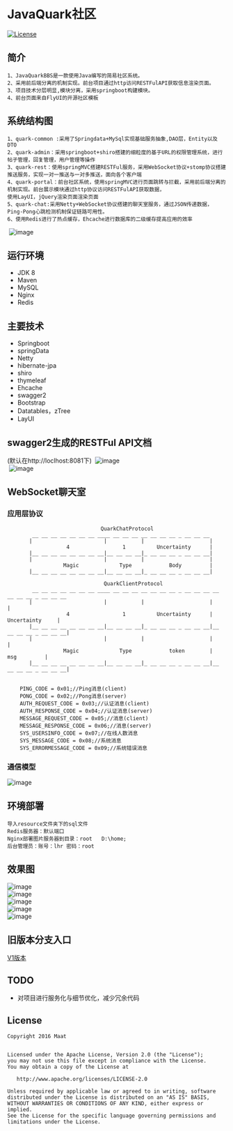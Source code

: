 # JavaQuark社区

 [![License](https://img.shields.io/badge/license-Apache%202-4EB1BA.svg)](https://www.apache.org/licenses/LICENSE-2.0.html)

## 简介
	1、JavaQuarkBBS是一款使用Java编写的简易社区系统。
	2、采用前后端分离的机制实现。前台项目通过http访问RESTFulAPI获取信息渲染页面。
	3、项目技术分层明显,模块分离，采用springboot构建模块。
	4、前台页面来自FlyUI的开源社区模板

## 系统结构图
	1、quark-common :采用了Springdata+MySql实现基础服务抽象,DAO层，Entity以及DTO
	2、quark-admin：采用springboot+shiro搭建的细粒度的基于URL的权限管理系统，进行帖子管理，回复管理，用户管理等操作
	3、quark-rest：使用springMVC搭建RESTFul服务，采用WebSocket协议+stomp协议搭建推送服务，实现一对一推送与一对多推送，面向各个客户端
	4、quark-portal：前台社区系统，使用springMVC进行页面跳转与拦截，采用前后端分离的机制实现。前台展示模块通过http协议访问RESTFulAPI获取数据，
	使用LayUI，jQuery渲染页面渲染页面
	5、quark-chat:采用Netty+WebSocket协议搭建的聊天室服务，通过JSON传递数据，Ping-Pong心跳检测机制保证链路可用性。
	6、使用Redis进行了热点缓存，Ehcache进行数据库的二级缓存提高应用的效率
 ![image](https://raw.githubusercontent.com/ChinaLHR/JavaQuarkBBS/master/resource/images/system1.png)  <br>
	

## 运行环境
- JDK 8
- Maven
- MySQL
- Nginx
- Redis

## 主要技术
- Springboot
- springData
- Netty
- hibernate-jpa
- shiro
- thymeleaf
- Ehcache
- swagger2
- Bootstrap
- Datatables，zTree
- LayUI

## swagger2生成的RESTFul API文档
(默认在http://loclhost:8081下)
 ![image](https://raw.githubusercontent.com/ChinaLHR/JavaQuarkBBS/master/resource/images/quark_rest_1.JPG)  <br>
 ![image](https://raw.githubusercontent.com/ChinaLHR/JavaQuarkBBS/master/resource/images/quark_rest_2.JPG)  <br>

## WebSocket聊天室
### 应用层协议
```
	                          QuarkChatProtocol
	    __ __ __ __ __ __ __ ____ __ __ __ __ __ __ __ _ __ __ __  
	   |                       |           |                     | 
	               4      		     1          Uncertainty      |
	   |__ __ __ __ __ __ __ __|__ __ __ __|_ __ __ __ _ __ __ __| 
	   |                       |           |                     |
	              Magic             Type            Body         |
	   |__ __ __ __ __ __ __ __|__ __ __ __|_ __ __ __ _ __ __ __| 
	 						
							   QuarkClientProtocol
	    __ __ __ __ __ __ __ ____ __ __ __ __ __ __ __ _ __ __ __ __ __ __ __ _ __ __ __   
	   |                       |           |                     |                      |
	               4      		     1          Uncertainty      |		Uncertainty	    |
	   |__ __ __ __ __ __ __ __|__ __ __ __|_ __ __ __ _ __ __ __|__ __ __ __ _ __ __ __|   
	   |                       |           |                     |						|
	              Magic             Type            token        |			msg			|
	   |__ __ __ __ __ __ __ __|__ __ __ __|_ __ __ __ _ __ __ __|__ __ __ __ _ __ __ __|  
   
```
		PING_CODE = 0x01;//Ping消息(client)
		PONG_CODE = 0x02;//Pong消息(server)
		AUTH_REQUEST_CODE = 0x03;//认证消息(client)
		AUTH_RESPONSE_CODE = 0x04;//认证消息(server)
		MESSAGE_REQUEST_CODE = 0x05;//消息(client)
		MESSAGE_RESPONSE_CODE = 0x06;//消息(server)
		SYS_USERSINFO_CODE = 0x07;//在线人数消息
		SYS_MESSAGE_CODE = 0x08;//系统消息
		SYS_ERRORMESSAGE_CODE = 0x09;//系统错误消息

### 通信模型
![image](https://raw.githubusercontent.com/ChinaLHR/JavaQuarkBBS/master/resource/images/quark_chat_message.png) 

## 环境部署
	导入resource文件夹下的sql文件
	Redis服务器：默认端口
	Nginx部署图片服务器到目录：root   D:\home;
	后台管理员：账号：lhr 密码：root

## 效果图
![image](https://raw.githubusercontent.com/ChinaLHR/JavaQuarkBBS/master/resource/images/quark_portal_1.JPG)  <br>
![image](https://raw.githubusercontent.com/ChinaLHR/JavaQuarkBBS/master/resource/images/quark_portal_4.JPG)  <br>
![image](https://raw.githubusercontent.com/ChinaLHR/JavaQuarkBBS/master/resource/images/quark_portal_5.JPG)  <br>
![image](https://raw.githubusercontent.com/ChinaLHR/JavaQuarkBBS/master/resource/images/quark_admin_1.JPG)  <br>
![image](https://raw.githubusercontent.com/ChinaLHR/JavaQuarkBBS/master/resource/images/quark_chat.JPG)  <br>

## 旧版本分支入口
[V1版本](https://github.com/ChinaLHR/JavaQuarkBBS/tree/v1)

## TODO
- 对项目进行服务化与细节优化，减少冗余代码
## License

    Copyright 2016 Maat


    Licensed under the Apache License, Version 2.0 (the "License");
    you may not use this file except in compliance with the License.
    You may obtain a copy of the License at

       http://www.apache.org/licenses/LICENSE-2.0

    Unless required by applicable law or agreed to in writing, software
    distributed under the License is distributed on an "AS IS" BASIS,
    WITHOUT WARRANTIES OR CONDITIONS OF ANY KIND, either express or implied.
    See the License for the specific language governing permissions and
    limitations under the License.